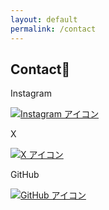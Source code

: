 ```yaml
---
layout: default
permalink: /contact
---
```


<div id="contact" class="page">
  <h2>Contact👀</h2>

  <div class="sns-container">
    <div class="sns-item">
      <p>Instagram</p>
      <a
        href="https://www.instagram.com/hwa_lv8/"
        target="_blank"
        rel="noopener noreferrer"
        title="Instagramプロフィール"
        class="share-icon">
        <img
          src="{{ '/assets/images/icons/camera.png' | relative_url }}"
          alt="Instagram アイコン"
        />
      </a> 
    </div>
    <div class="sns-item">
      <p>X</p>
      <a
        href="https://x.com/PonChan_b14"
        target="_blank"
        rel="noopener noreferrer"
        title="Xプロフィール"
        class="share-icon">
        <img
          src="{{ '/assets/images/icons/x.png' | relative_url }}"
          alt="X アイコン"
        />
      </a>
    </div>
  </div>
  <div class="sns-item">
    <p>GitHub</p>
    <a
      href="https://github.com/flowpon"
      target="_blank"
      rel="noopener noreferrer"
      title="GitHubプロフィール"
      class="share-icon">
      <img
        src="{{ '/assets/images/icons/github.png' | relative_url }}"
        alt="GitHub アイコン"
      />
    </a>
  </div>

</div>

